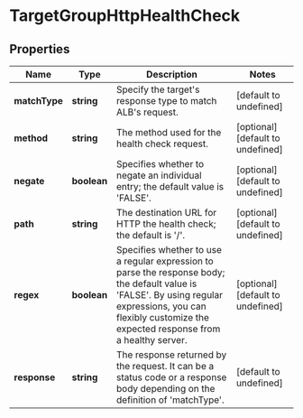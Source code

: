 # TargetGroupHttpHealthCheck

## Properties
| Name | Type | Description | Notes |
| ------------ | ------------- | ------------- | ------------- |
| **matchType** | **string** | Specify the target\'s response type to match ALB\'s request. | [default to undefined] |
| **method** | **string** | The method used for the health check request. | [optional] [default to undefined] |
| **negate** | **boolean** | Specifies whether to negate an individual entry; the default value is \'FALSE\'. | [optional] [default to undefined] |
| **path** | **string** | The destination URL for HTTP the health check; the default is \'/\'. | [optional] [default to undefined] |
| **regex** | **boolean** | Specifies whether to use a regular expression to parse the response body; the default value is \'FALSE\'.  By using regular expressions, you can flexibly customize the expected response from a healthy server. | [optional] [default to undefined] |
| **response** | **string** | The response returned by the request. It can be a status code or a response body depending on the definition of \'matchType\'. | [default to undefined] |


